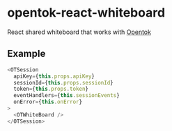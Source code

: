 # opentok-react-whiteboard

React shared whiteboard that works with [Opentok](https://github.com/opentok/opentok-react)

## Example

```js
<OTSession
  apiKey={this.props.apiKey}
  sessionId={this.props.sessionId}
  token={this.props.token}
  eventHandlers={this.sessionEvents}
  onError={this.onError}
>
  <OTWhiteBoard />
</OTSession>
```
